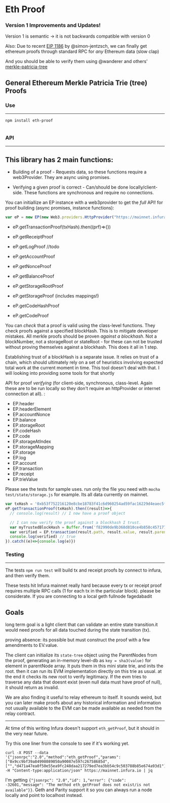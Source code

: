 # Eth Proof

### Version 1 Improvements and Updates!

Version 1 is semantic -> it is not backwards compatible with version 0

Also: Due to recent [EIP 1186](https://github.com/ethereum/EIPs/issues/1186) by  @simon-jentzsch, we can finally get ethereum proofs through standard RPC for *any* Ethereum data (slow clap)

And you should be able to verify them using @wanderer and others' [merkle-patricia-tree](https://github.com/ethereumjs/merkle-patricia-tree/blob/master/test/proof.js)

###

## General Ethereum Merkle Patricia Trie (tree) Proofs

### Use
---
```
npm install eth-proof
```
```javascript

```

### API
------

This library has 2 main functions:
----------------------------------

* Building of a proof - Requests data, so these functions require a web3Provider. They are async using promises.

* Verifying a given proof is correct - Can/should be done locally/client-side. These functions are synchronous and require no connections.

You can initiallize an EP instance with a web3provider to get the *full* API! for proof building (async promises, instance functions):

```javascript
var eP = new EP(new Web3.providers.HttpProvider("https://mainnet.infura.io"))
```

* eP.getTransactionProof(txHash).then((prf)=>{})
* eP.getReceiptProof
* eP.getLogProof //todo

* eP.getAccountProof
* eP.getNonceProof
* eP.getBalanceProof
* eP.getStorageRootProof
* eP.getStorageProof (includes mappings!)
* eP.getCodeHashProof
* eP.getCodeProof


You can *check* that a proof is valid using the class-level functions. They check proofs against a specified blockHash. This is to mitigate developer mistakes. All merkle proofs should be proven *against a blockhash*. Not a blockNumber, not a storageRoot or stateRoot - for these can not be trusted without proving themselves against a blockhash. This does it all in 1 step. 

Establishing trust of a blockHash is a separate issue. It relies on trust of a chain, which should ultimately rely on a set of heuristics involving expected total work at the current moment in time. This tool doesn't deal with that. I will looking into providing some tools for that shortly

API for proof *verifying* (for client-side, synchronous, class-level. Again these are to be run locally so they don't require an httpProvider or internet connection at all). :

* EP.header
* EP.headerElement
* EP.accountNonce
* EP.balance
* EP.storageRoot
* EP.codeHash
* EP.code
* EP.storageAtIndex
* EP.storageMapping
* EP.storage
* EP.log
* EP.account
* EP.transaction
* EP.receipt
* EP.trieValue

Please see the tests for sample uses. run only the file you need with `mocha test/state/storage.js` for example. Its all data currently on mainnet.

```javascript
var txHash = '0xb53f752216120e8cbe18783f41c6d960254ad59fac16229d4eaec5f7591319de'
eP.getTransactionProof(txHash).then((result)=>{
  // console.log(result) // I now have a proof object

  // I can now verify the proof against a blockhash I trust.
  var myTrustedBlockHash = Buffer.from('f82990de9b368d810ce4b858c45717737245aa965771565f8a41df4c75acc171','hex')
  var verified = EP.transaction(result.path, result.value, result.parentNodes, result.header, myTrustedBlockHash)
  console.log(verified) // true
}).catch((e)=>{console.log(e)})
```

### Testing
----------
The tests `npm run test` will build tx and receipt proofs by connect to infura, and then verify them.

These tests hit Infura mainnet really hard because every tx or receipt proof requires multiple RPC calls (1 for each tx in the particular block). please be considerate. If you are connecting to a local geth fullnode fagedabadit



Goals
-----

long term goal is a light client that can validate an entire state transition.it would need proofs for all data touched during the state transition (tx).

proving absence:
its possible but must construct the proof with a few amendments to EV.value.

The client can initialize its `state-tree` object using the ParentNodes from the proof, generating an in-memory level-db as `key = sha3(value)` for element in parentNode array. It puts them in this mini state trie, and inits the root. then it can run its EVM implementation directly on this trie as usual. at the end it checks its new root to verify legitimacy. If the evm tries to traverse any data that doesnt exist (even null data must have proof of null), it should return as invalid.

We are also finding it useful to relay ethereum to itself. It sounds weird, but you can later make proofs about any historical information and information not usually available to the EVM can be made available as needed from the relay contract.


-------
At time of this writing Infura doesn't support `eth_getProof`, but it should in the very near future.

Try this one liner from the console to see if it's working yet.
```
curl -X POST --data '{"jsonrpc":"2.0","method":"eth_getProof","params":["0x9cc9bf39a84998089050a90087e597c26758685d",["","d471a47ea0f50e55ea9fc248daa217279ed7ea3bb54c9c503788b85e674a93d1"],"latest"],"id":1}' -H "Content-type:application/json" https://mainnet.infura.io | jq
```
I'm getting `{"jsonrpc": "2.0","id": 1,"error": {"code": -32601,"message": "The method eth_getProof does not exist/is not available"}}`. Geth and Parity support it so you can always run a node locally and point to localhost instead.
